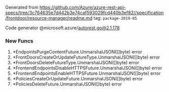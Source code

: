 Generated from https://github.com/Azure/azure-rest-api-specs/tree/3c764635e7d442b3e74caf593029fcd440b3ef82//specification/frontdoor/resource-manager/readme.md tag: `package-2019-05`

Code generator @microsoft.azure/autorest.go@2.1.178


### New Funcs

1. *EndpointsPurgeContentFuture.UnmarshalJSON([]byte) error
1. *FrontDoorsCreateOrUpdateFutureType.UnmarshalJSON([]byte) error
1. *FrontDoorsDeleteFutureType.UnmarshalJSON([]byte) error
1. *FrontendEndpointsDisableHTTPSFuture.UnmarshalJSON([]byte) error
1. *FrontendEndpointsEnableHTTPSFuture.UnmarshalJSON([]byte) error
1. *PoliciesCreateOrUpdateFuture.UnmarshalJSON([]byte) error
1. *PoliciesDeleteFuture.UnmarshalJSON([]byte) error
